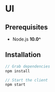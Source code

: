 # UI

## Prerequisites

- Node.js **10.0^**

## Installation

```javascript
// Grab dependencies
npm install

// Start the client
npm start
```



